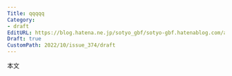 ```yaml
---
Title: qqqqq
Category:
- draft
EditURL: https://blog.hatena.ne.jp/sotyo_gbf/sotyo-gbf.hatenablog.com/atom/entry/4207112889924335755
Draft: true
CustomPath: 2022/10/issue_374/draft
---
```


本文
